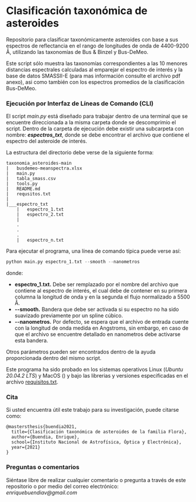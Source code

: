 # Clasificación taxonómica de asteroides
Repositorio para clasificar taxonómicamente asteroides con base a sus espectros de reflectancia en el rango de longitudes de onda de 4400-9200 Å, utilizando las taxonomías de Bus &amp; Binzel y Bus-DeMeo. 

Este script sólo muestra las taxonomías correspondientes a las 10 menores distancias espectrales calculadas al emparejar el espectro de interés y la base de datos SMASSII-E (para mas información consulte el archivo pdf anexo), asi como también con los espectros promedios de la clasificación Bus-DeMeo.    

### **Ejecución por Interfaz de Líneas de Comando (CLI)**

El script _main.py_ está diseñado para trabajar dentro de una terminal que se encuentre direccionada a la misma carpeta donde se descomprimio el script. Dentro de la carpeta de ejecución debe existir una subcarpeta con nombre: **_espectros_txt_**, donde se debe encontrar el archivo que contiene el espectro del asteroide de interés. 

La estructura del directorio debe verse de la siguiente forma:
```
taxonomia_asteroides-main
|   busdemeo-meanspectra.xlsx
|   main.py
|   tabla_smass.csv
|   tools.py
|   README.md
|   requsitos.txt
|
|___espectro_txt
    |   espectro_1.txt
    |   espectro_2.txt
    |   
    .
    .
    .
    |   espectro_n.txt
```

Para ejecutar el programa, una línea de comando típica puede verse así:

```python
python main.py espectro_1.txt --smooth --nanometros
```

donde:
+ **espectro_1.txt.** Debe ser remplazado por el nombre del archivo que contiene al espectro de interés, el cual debe de contener en su primera columna la longitud de onda y en la segunda el flujo normalizado a 5500 Å.
+ **--smooth.** Bandera que debe ser activada si su espectro no ha sido suavizado previamente por un spline cúbico.
+ **--nanometros.** Por defecto, se espera que el archivo de entrada cuente con la longitud de onda medida en Angstroms, sin embargo, en caso de que el archivo se encuentre detallado en nanometros debe activarse esta bandera.

Otros parámetros pueden ser encontrados dentro de la ayuda proporcionada dentro del mismo script.

Este programa ha sido probado en los sistemas operativos Linux (_Ubuntu 20.04.2 LTS_) y MacOS () y bajo las librerias y versiones especificadas en el archivo [requisitos.txt](https://github.com/enriquebuendia/taxonomia_asteroides/blob/main/requisitos.txt). 

### **Cita**

Si usted encuentra útil este trabajo para su investigación, puede citarse como:
```
@mastersthesis{buendia2021,
  title={Clasificación taxonómica de asteroides de la familia Flora},
  author={Buendia, Enrique},
  school={Instituto Nacional de Astrofísica, Óptica y Electrónica},
  year={2021}
}
```
### Preguntas o comentarios ###

Siéntase libre de realizar cualquier comentario o pregunta a través de este repositorio o por medio del correo electrónico: _enriquebuendiav@gmail.com_  
